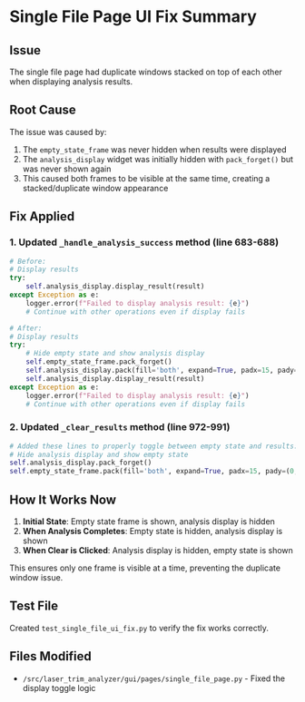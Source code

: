 # Single File Page UI Fix Summary

## Issue
The single file page had duplicate windows stacked on top of each other when displaying analysis results.

## Root Cause
The issue was caused by:
1. The `empty_state_frame` was never hidden when results were displayed
2. The `analysis_display` widget was initially hidden with `pack_forget()` but was never shown again
3. This caused both frames to be visible at the same time, creating a stacked/duplicate window appearance

## Fix Applied

### 1. Updated `_handle_analysis_success` method (line 683-688)
```python
# Before:
# Display results
try:
    self.analysis_display.display_result(result)
except Exception as e:
    logger.error(f"Failed to display analysis result: {e}")
    # Continue with other operations even if display fails

# After:
# Display results
try:
    # Hide empty state and show analysis display
    self.empty_state_frame.pack_forget()
    self.analysis_display.pack(fill='both', expand=True, padx=15, pady=(0, 15))
    self.analysis_display.display_result(result)
except Exception as e:
    logger.error(f"Failed to display analysis result: {e}")
    # Continue with other operations even if display fails
```

### 2. Updated `_clear_results` method (line 972-991)
```python
# Added these lines to properly toggle between empty state and results:
# Hide analysis display and show empty state
self.analysis_display.pack_forget()
self.empty_state_frame.pack(fill='both', expand=True, padx=15, pady=(0, 15))
```

## How It Works Now

1. **Initial State**: Empty state frame is shown, analysis display is hidden
2. **When Analysis Completes**: Empty state is hidden, analysis display is shown
3. **When Clear is Clicked**: Analysis display is hidden, empty state is shown

This ensures only one frame is visible at a time, preventing the duplicate window issue.

## Test File
Created `test_single_file_ui_fix.py` to verify the fix works correctly.

## Files Modified
- `/src/laser_trim_analyzer/gui/pages/single_file_page.py` - Fixed the display toggle logic